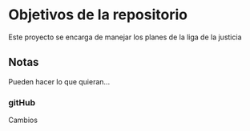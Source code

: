 # Objetivos de la repositorio

Este proyecto se encarga de manejar los planes de la liga de la justicia


## Notas
Pueden hacer lo que quieran...

### gitHub
Cambios 

